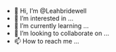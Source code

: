- 👋 Hi, I’m @Leahbridewell
- 👀 I’m interested in ...
- 🌱 I’m currently learning ...
- 💞️ I’m looking to collaborate on ...
- 📫 How to reach me ...

<!---
Leahbridewell/Leahbridewell is a ✨ special ✨ repository because its `README.md` (this file) appears on your GitHub profile.
You can click the Preview link to take a look at your changes.
--->
